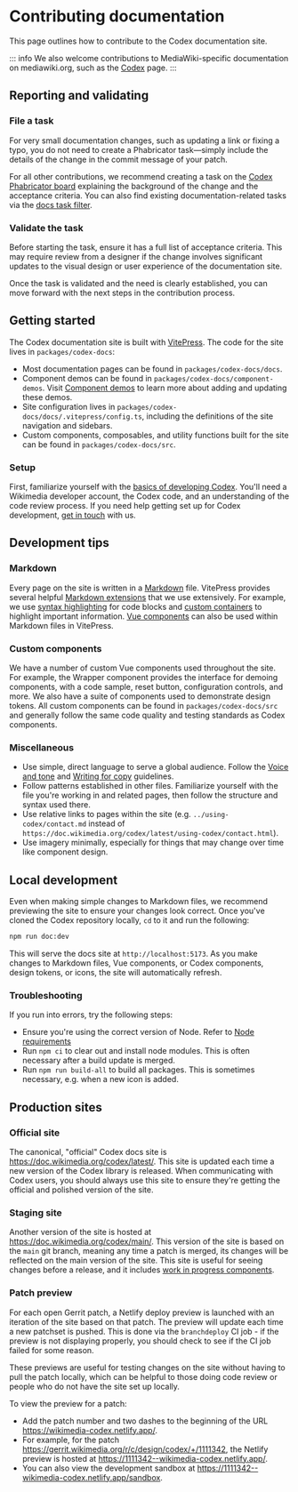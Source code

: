 # Contributing documentation

This page outlines how to contribute to the Codex documentation site.

::: info
We also welcome contributions to MediaWiki-specific documentation on mediawiki.org, such as the
[Codex](https://www.mediawiki.org/wiki/Codex) page.
:::

## Reporting and validating

### File a task

For very small documentation changes, such as updating a link or fixing a typo, you do not need to
create a Phabricator task—simply include the details of the change in the commit message of your
patch.

For all other contributions, we recommend creating a task on the
[Codex Phabricator board](https://phabricator.wikimedia.org/tag/codex/) explaining the background of
the change and the acceptance criteria. You can also find existing documentation-related tasks via
the [docs task filter](https://phabricator.wikimedia.org/project/board/5587/?filter=n7siiGzkv84H).

### Validate the task

Before starting the task, ensure it has a full list of acceptance criteria. This may require review
from a designer if the change involves significant updates to the visual design or user experience
of the documentation site.

Once the task is validated and the need is clearly established, you can move forward with the next
steps in the contribution process.

## Getting started

The Codex documentation site is built with [VitePress](https://vitepress.vuejs.org/). The code for
the site lives in `packages/codex-docs`:

- Most documentation pages can be found in `packages/codex-docs/docs`.
- Component demos can be found in `packages/codex-docs/component-demos`. Visit
[Component demos](./component-demos.md) to learn more about adding and updating these demos.
- Site configuration lives in `packages/codex-docs/docs/.vitepress/config.ts`, including the
definitions of the site navigation and sidebars.
- Custom components, composables, and utility functions built for the site can be found in `packages/codex-docs/src`.

### Setup

First, familiarize yourself with the [basics of developing Codex](./development-basics.md). You'll
need a Wikimedia developer account, the Codex code, and an understanding of the code review process.
If you need help getting set up for Codex development, [get in touch](../using-codex/contact.md)
with us.

## Development tips

### Markdown

Every page on the site is written in a [Markdown](https://www.markdownguide.org/) file. VitePress
provides several helpful [Markdown extensions](https://vitepress.dev/guide/markdown) that we use
extensively. For example, we use [syntax highlighting](https://vitepress.dev/guide/markdown#syntax-highlighting-in-code-blocks)
for code blocks and [custom containers](https://vitepress.dev/guide/markdown#custom-containers) to
highlight important information. [Vue components](https://vitepress.dev/guide/using-vue) can also be
used within Markdown files in VitePress.

### Custom components

We have a number of custom Vue components used throughout the site. For example, the Wrapper
component provides the interface for demoing components, with a code sample, reset button,
configuration controls, and more. We also have a suite of components used to demonstrate design
tokens. All custom components can be found in `packages/codex-docs/src` and generally follow the
same code quality and testing standards as Codex components.

### Miscellaneous

- Use simple, direct language to serve a global audience. Follow the
  [Voice and tone](https://doc.wikimedia.org/codex/main/style-guide/voice-and-tone.html) and
  [Writing for copy](https://doc.wikimedia.org/codex/main/style-guide/writing-for-copy.html)
  guidelines.
- Follow patterns established in other files. Familiarize yourself with the file you're working in
  and related pages, then follow the structure and syntax used there.
- Use relative links to pages within the site (e.g. `../using-codex/contact.md` instead of
  `https://doc.wikimedia.org/codex/latest/using-codex/contact.html`).
- Use imagery minimally, especially for things that may change over time like component design.

## Local development

Even when making simple changes to Markdown files, we recommend previewing the site to ensure your
changes look correct. Once you've cloned the Codex repository locally, `cd` to it and run the
following:

```bash
npm run doc:dev
```

This will serve the docs site at `http://localhost:5173`. As you make changes to Markdown files, Vue
components, or Codex components, design tokens, or icons, the site will automatically refresh.

### Troubleshooting

If you run into errors, try the following steps:

- Ensure you're using the correct version of Node. Refer to [Node requirements](./development-basics.md)
- Run `npm ci` to clear out and install node modules. This is often necessary after a build update
  is merged.
- Run `npm run build-all` to build all packages. This is sometimes necessary, e.g. when a new icon
  is added.

## Production sites

### Official site

The canonical, "official" Codex docs site is https://doc.wikimedia.org/codex/latest/. This site is
updated each time a new version of the Codex library is released. When communicating with Codex
users, you should always use this site to ensure they're getting the official and polished version
of the site.

### Staging site

Another version of the site is hosted at https://doc.wikimedia.org/codex/main/. This version of the
site is based on the `main` git branch, meaning any time a patch is merged, its changes will be
reflected on the main version of the site. This site is useful for seeing changes before a release,
and it includes [work in progress components](./developing-components.md#wip-components).

### Patch preview

For each open Gerrit patch, a Netlify deploy preview is launched with an iteration of the site
based on that patch. The preview will update each time a new patchset is pushed. This is done via
the `branchdeploy` CI job - if the preview is not displaying properly, you should check to see if
the CI job failed for some reason.

These previews are useful for testing changes on the site without having to pull the patch locally,
which can be helpful to those doing code review or people who do not have the site set up locally.

To view the preview for a patch:
- Add the patch number and two dashes to the beginning of the URL https://wikimedia-codex.netlify.app/.
- For example, for the patch https://gerrit.wikimedia.org/r/c/design/codex/+/1111342, the Netlify
preview is hosted at https://1111342--wikimedia-codex.netlify.app/.
- You can also view the development sandbox at https://1111342--wikimedia-codex.netlify.app/sandbox.
